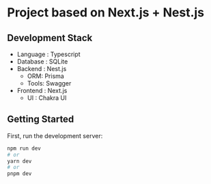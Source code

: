 # Project based on Next.js + Nest.js 

## Development Stack

* Language : Typescript
* Database : SQLite
* Backend : Nest.js
  * ORM: Prisma
  * Tools: Swagger
* Frontend : Next.js
  * UI : Chakra UI


## Getting Started

First, run the development server:

```bash
npm run dev
# or
yarn dev
# or
pnpm dev
```